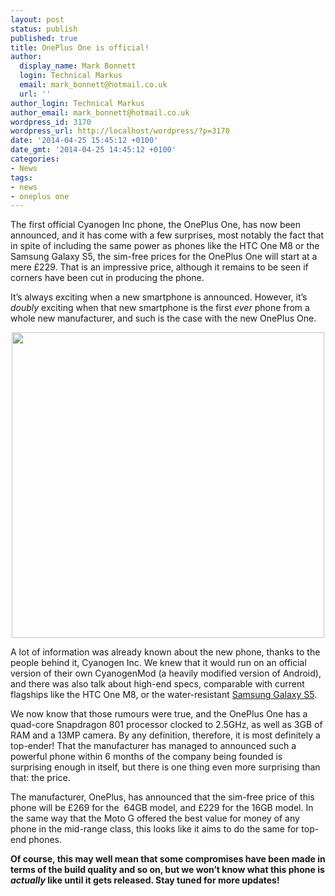 ```yaml
---
layout: post
status: publish
published: true
title: OnePlus One is official!
author:
  display_name: Mark Bonnett
  login: Technical Markus
  email: mark_bonnett@hotmail.co.uk
  url: ''
author_login: Technical Markus
author_email: mark_bonnett@hotmail.co.uk
wordpress_id: 3170
wordpress_url: http://localhost/wordpress/?p=3170
date: '2014-04-25 15:45:12 +0100'
date_gmt: '2014-04-25 14:45:12 +0100'
categories:
- News
tags:
- news
- oneplus one
---
```

<p><span class="postStandFirst">The first official Cyanogen Inc phone, the OnePlus One, has now been announced, and it has come with a few surprises, most notably the fact that in spite of including the same power as phones like the HTC One M8 or the Samsung Galaxy S5, the sim-free prices for the OnePlus One will start at a mere &pound;229. That is an impressive price, although it remains to be seen if corners have been cut in producing the phone.</span></p>
<p>It&rsquo;s always exciting when a new smartphone is announced. However, it&rsquo;s <em>doubly </em>exciting when that new smartphone is the first <em>ever</em> phone from a whole new manufacturer, and such is the case with the new OnePlus One.</p>
<p style="text-align: center;"><strong><img class="aligncenter" alt="" src="https://farm8.staticflickr.com/7109/14004244731_46aa125fdb.jpg" width="500" height="489" /></strong></p>
<p>A lot of information was already known about the new phone, thanks to the people behind it, Cyanogen Inc. We knew that it would run on an official version of their own CyanogenMod (a heavily modified version of Android), and there was also talk about high-end specs, comparable with current flagships like the HTC One M8, or the water-resistant <a href="http://www.buymobiles.net/mobile-phones/samsung/samsung-galaxy-s5">Samsung Galaxy S5</a>.</p>
<p>We now know that those rumours were true, and the OnePlus One has a quad-core Snapdragon 801 processor clocked to 2.5GHz, as well as 3GB of RAM and a 13MP camera. By any definition, therefore, it is most definitely a top-ender! That the manufacturer has managed to announced such a powerful phone within 6 months of the company being founded is surprising enough in itself, but there is one thing even more surprising than that: the price.</p>
<p>The manufacturer, OnePlus, has announced that the sim-free price of this phone will be &pound;269 for the&nbsp; 64GB model, and &pound;229 for the 16GB model. In the same way that the Moto G offered the best value for money of any phone in the mid-range class, this looks like it aims to do the same for top-end phones.</p>
<p><strong>Of course, this may well mean that some compromises have been made in terms of the build quality and so on, but we won&rsquo;t know what this phone is <em>actually</em> like until it gets released. Stay tuned for more updates! </strong></p>
